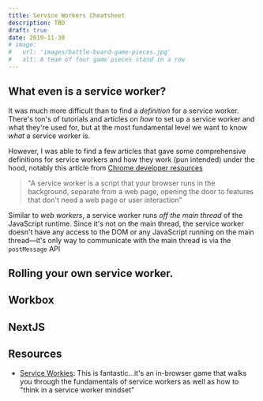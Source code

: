 ```yaml
---
title: Service Workers Cheatsheet
description: TBD
draft: true
date: 2019-11-30
# image:
#   url: 'images/battle-board-game-pieces.jpg'
#   alt: A team of four game pieces stand in a row
---
```


## What even is a service worker?

It was much more difficult than to find a _definition_ for a service worker. There's ton's of tutorials and articles on _how_ to set up a service worker and what they're used for, but at the most fundamental level we want to know _what_ a service worker is.

However, I was able to find a few articles that gave some comprehensive definitions for service workers and how they work (pun intended) under the hood, notably this article from [Chrome developer resources](https://developers.google.com/web/fundamentals/primers/service-workers/)

> "A service worker is a script that your browser runs in the background, separate from a web page, opening the door to features that don't need a web page or user interaction"

Similar to _web workers_, a service worker runs _off the main thread_ of the JavaScript runtime. Since it's not on the main thread, the service worker doesn't have any access to the DOM or any JavaScript running on the main thread—it's only way to communicate with the main thread is via the `postMessage` API

## Rolling your own service worker.

## Workbox

## NextJS

## Resources

- [Service Workies](https://serviceworkies.mastery.games): This is fantastic...it's an in-browser game that walks you through the fundamentals of service workers as well as how to "think in a service worker mindset"
